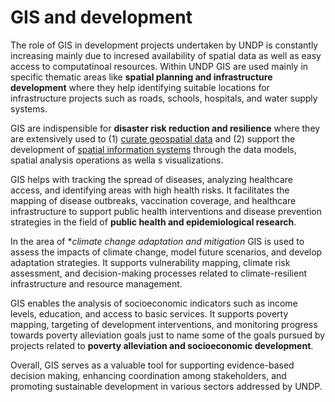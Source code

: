 # GIS and development

The role of GIS in development projects undertaken by UNDP is constantly increasing  mainly due to
incresed availability of spatial data as well as easy access to computatinoal resources.
Within UNDP GIS are used mainly in specific thematic areas like **spatial planning and infrastructure development** where they help identifying suitable locations for infrastructure projects such as roads, schools, hospitals, and water supply systems.

GIS are indispensible for **disaster risk reduction and resilience** where they are extensively used to (1) <ins>curate geospatial data</ins> and (2) support the development of <ins>spatial information systems</ins> through the data models, spatial analysis operations as wella s visualizations.

GIS helps with tracking the spread of diseases, analyzing healthcare access, and identifying areas with high health risks. It facilitates the mapping of disease outbreaks, vaccination coverage, and healthcare infrastructure to support public health interventions and disease prevention strategies in the field of **public health and epidemiological research**.

In the area of **climate change adaptation and mitigation* GIS is used to assess the impacts of climate change, model future scenarios, and develop adaptation strategies. It supports vulnerability mapping, climate risk assessment, and decision-making processes related to climate-resilient infrastructure and resource management.

GIS enables the analysis of socioeconomic indicators such as income levels, education, and access to basic services. It supports poverty mapping, targeting of development interventions, and monitoring progress towards poverty alleviation goals just to name some of the goals pursued by projects 
related to **poverty alleviation and socioeconomic development**.

Overall, GIS serves as a valuable tool for supporting evidence-based decision making, enhancing coordination among stakeholders, and promoting sustainable development in various sectors addressed by UNDP.


